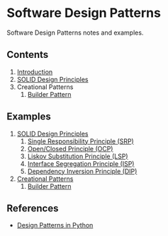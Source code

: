 # Software Design Patterns

Software Design Patterns notes and examples.

## Contents

1. [Introduction](./_notes/01-introduction.md)
2. [SOLID Design Principles](./_notes/02-solid-principles.md)
3. Creational Patterns
   1. [Builder Pattern](./_notes/03-builder-pattern.md)

## Examples

1. [SOLID Design Principles](./software_design_patterns/solid/)
   1. [Single Responsibility Principle (SRP)](./software_design_patterns/solid/single_responsibility_principle.py)
   2. [Open/Closed Principle (OCP)](./software_design_patterns/solid/open_closed_principle.py)
   3. [Liskov Substitution Principle (LSP)](./software_design_patterns/solid/liskov_substitution_principle.py)
   4. [Interface Segregation Principle (ISP)](./software_design_patterns/solid/interface_segregation_principle.py)
   5. [Dependency Inversion Principle (DIP)](./software_design_patterns/solid/dependency_inversion_principle.py)
2. [Creational Patterns](./software_design_patterns/creational/)
   1. [Builder Pattern](./software_design_patterns/creational/builder_pattern.py)

## References

- [Design Patterns in Python](https://www.udemy.com/course/design-patterns-python/)
